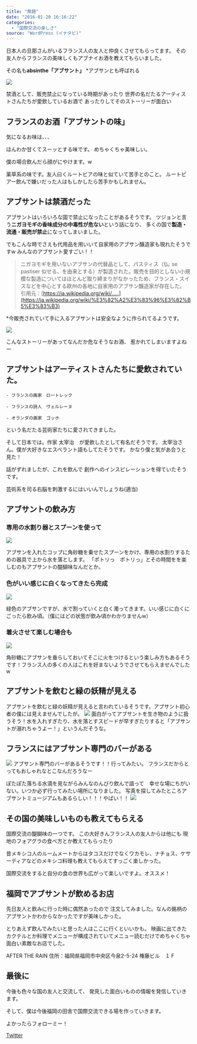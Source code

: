 ```yaml
---
title: "無題"
date: "2016-01-20 16:16:22"
categories:
  - "国際交流の楽しさ"
source: "WordPress (イナタビ)"
---
```


日本人の旦那さんがいるフランス人の友人と仲良くさせてもらってます。
その友人からフランスの美味しくもアブナイお酒を教えてもらいました。

その名も**absinthe「アブサント」**
*アブサンとも呼ばれる

![](https://masayamuko.com/wp/wp-content/uploads/2016/01/absinthe1-169x300.jpg)

禁酒として、販売禁止になっている時期があったり
世界の名だたるアーティストさんたちが愛飲しているお酒で
あったりしてそのストーリーが面白い
## フランスのお酒「アブサントの味」
気になるお味は、、、

ほんわか甘くてスーッとする味です。
めちゃくちゃ美味しい。

僕の場合飲んだら顔がにやけます。w

薬草系の味です。友人曰くルートビアの味と似ていて苦手とのこと。
ルートビアー飲んで嫌いだった人はもしかしたら苦手かもしれません。
## アブサントは禁酒だった
アブサントはいろいろな国で禁止になったことがあるそうです。
ツジョンと言う**ニガヨモギの香味成分の中毒性が危ない**という話になり、
多くの国で**製造・流通・販売が禁止**になってしまいました。

でもこんな時でさえも代用品を用いいて自家用のアブサン醸造家も現れたそうですw
みんなのアブサント愛すごい！！
> ニガヨモギを用いないアブサンの代替品として、パスティス（仏: se pastiser 似せる、を由来とする）が製造された。販売を目的としない小規模な製造についてはほとんど取り締まりがなかったため、フランス・スイスなどを中心とする欧州の各地に自家用のアブサン醸造家が存在した。
引用元：[https://ja.wikipedia.org/wiki/.....](https://ja.wikipedia.org/wiki/%E3%82%A2%E3%83%96%E3%82%B5%E3%83%B3)

*今販売されていて手に入るアブサントは安全なように作られてるようです。

![](https://masayamuko.com/wp/wp-content/uploads/2016/01/absinthe9.jpg)

こんなストーリーがあってなんだか危なそうなお酒、
惹かれてしまいますよねー
## アブサントはアーティストさんたちに愛飲されていた。

	- フランスの画家　ロートレック

	- フランスの詩人　ヴェルレーヌ

	- オランダの画家　ゴッホ

という名だたる芸術家たちに愛されてきました。

そして日本では。作家 太宰治　が愛飲したとして有名だそうです。
太宰治さん。僕が大好きなエスペラント語もしてたそうです。
かなり僕と気があ合うと見た！

話がずれましたが、これを飲んで
創作へのインスピレーションを得ていたそうです。

芸術系を司る右脳を刺激するにはいいんでしょうね(適当)
## アブサントの飲み方
### 専用の水割り器とスプーンを使って
![](https://masayamuko.com/wp/wp-content/uploads/2016/01/absinthe8.jpg)

アブサンを入れたコップに角砂糖を乗せたスプーンをかけ、専用の水割りするための器具で上から水を落とします。
「ポトリっ　ポトリっ」とその時間をを楽しむのもアブサントの醍醐味なんだとか。
### 色がいい感じに白くなってきたら完成
![](https://masayamuko.com/wp/wp-content/uploads/2016/01/absinthe5.jpg)

緑色のアブサンですが、水で割っていくと白く濁ってきます。いい感じに白くにごったら飲み頃。（僕にはどの状態が飲み頃かわかりませんw）
### 着火させて楽しむ場合も
![](https://masayamuko.com/wp/wp-content/uploads/2016/01/absinthe4.jpg)

角砂糖にアブサンを垂らしておいてそこに火をつけるという楽しみ方もあるそうです！フランス人の多くの人はこれを好まないようでさせてもらえませんでしたw
## アブサントを飲むと緑の妖精が見える
アブサントを飲むと緑の妖精が見えると言われているそうです。アブサント初心者の僕には見えませんでしたが。
![](https://masayamuko.com/wp/wp-content/uploads/2016/01/absinthe6.jpg)
面白がってアブサントを生き物のように扱うそう！水を入れすぎたり、水を落とすスピードが早すぎたりすると「アブサントが溺れちゃうよー！」というんだそうな。
## フランスにはアブサント専門のバーがある
![](https://masayamuko.com/wp/wp-content/uploads/2016/01/absinthe3.jpg)
アブサント専門のバーがあるそうです！！行ってみたい。
フランスだからとってもおしゃれなとこなんだろうなー

ぽたぽた落ちる水滴を見ながらみんなのんびり飲んで語って　幸せな場にちがいない。いつか必ず行ってみたい場所になりました。
写真を探してみたところアブサントミュージアムもあるらしい！！！やばい！！
![](https://masayamuko.com/wp/wp-content/uploads/2016/01/absinthe2.jpg)
## その国の美味しいものも教えてもらえる
国際交流の醍醐味の一つです。
この大好きんフランス人の友人からは他にも
現地のフォアグラの食べ方とか教えてもらったり

昔メキシコ人のルームメートからはタコスだけでなくワカモレ、ナチョス、ケサーディアなどのメキシコ料理も教えてもらえてすっごく楽しかった。

国際交流をすると自分の食の世界も広がって楽しいですよ。オススメ！
## 福岡でアブサントが飲めるお店
先日友人と飲みに行った時に偶然あったので
注文してみました。なんの銘柄のアブサントかわからなかったですが美味しかった。

とりあえず飲んでみたいと思った人はここに行くといいかも。
映画に出てきたカクテルとか料理でメニューが構成されていてメニュー読むだけでめちゃくちゃ面白い素敵なお店でした。

AFTER THE RAIN
住所：福岡県福岡市中央区今泉2-5-24 権藤ビル　１Ｆ

## 最後に
今後も色々な国の友人と交流して、
発見した面白いものの情報を発信していきます。

そして、僕は今後福岡の田舎で国際交流できる場を作っていきます。

よかったらフォローミー！

[Twitter](https://twitter.com/MasayaMuko)